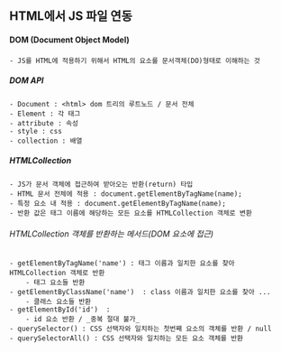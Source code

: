 ## HTML에서 JS 파일 연동

#### DOM (Document Object Model)
    - JS를 HTML에 적용하기 위해서 HTML의 요소를 문서객체(DO)형태로 이해하는 것

##### DOM API
    - Document : <html> dom 트리의 루트노드 / 문서 전체
    - Element : 각 태그
    - attribute : 속성
    - style : css
    - collection : 배열

##### HTMLCollection
    - JS가 문서 객체에 접근하여 받아오는 반환(return) 타입
    - HTML 문서 전체에 적용 : document.getElementByTagName(name);
    - 특정 요소 내 적용 : document.getElementByTagName(name);
    - 반환 값은 태그 이름에 해당하는 모든 요소를 HTMLCollection 객체로 변환

###### HTMLCollection 객체를 반환하는 메서드(DOM 요소에 접근) 
    - getElementByTagName('name') : 태그 이름과 일치한 요소를 찾아 HTMLCollection 객체로 반환
        - 태그 요소들 반환
    - getElementByClassName('name')  : class 이름과 일치한 요소를 찾아 ...
        - 클래스 요소들 반환
    - getElementById('id')  : 
        - id 요소 반환 / _중복 절대 불가_
    - querySelector() : CSS 선택자와 일치하는 첫번째 요소의 객체를 반환 / null
    - querySelectorAll() : CSS 선택자와 일치하는 모든 요소 객체를 반환